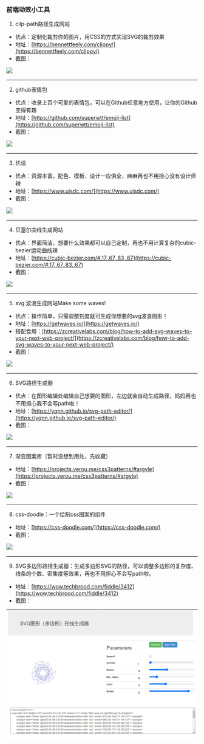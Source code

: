 ### 前端动效小工具

1. cilp-path路径生成网站
+ 优点：定制化裁剪你的图片，用CSS的方式实现SVG的裁剪效果
+ 地址：[https://bennettfeely.com/clippy/](https://bennettfeely.com/clippy/)
+ 截图：

![](https://img.smohan.net/b155dd680aee0c4d7f96c67dd9d052bc.gif)

---

2. github表情包
+ 优点：收录上百个可爱的表情包，可以在Github任意地方使用，让你的Github变得有趣
+ 地址：[https://github.com/superwtt/emoji-list](https://github.com/superwtt/emoji-list)
+ 截图：

![](https://oscimg.oschina.net/oscnet/up-0c47ad5fb1f3ca9ebdcd19bb2f93b8ae198.png)

---

3. 优设
+ 优点：资源丰富，配色、模板、设计一应俱全，麻麻再也不用担心没有设计师辣
+ 地址：[https://www.uisdc.com/](https://www.uisdc.com/)
+ 截图：

![](https://oscimg.oschina.net/oscnet/up-a6e900eb68551c09752f2ed7ede99b15d4e.png)

---

4. 贝塞尔曲线生成网站
+ 优点：界面简洁，想要什么效果都可以自己定制，再也不用计算复杂的cubic-bezier运动曲线辣
+ 地址：[https://cubic-bezier.com/#.17,.67,.83,.67](https://cubic-bezier.com/#.17,.67,.83,.67)
+ 截图：

![](https://oscimg.oschina.net/oscnet/up-766e290552afaf601c9f43518f774f54092.png)

---

5. svg 波浪生成网站Make some waves!
+ 优点：操作简单，只需调整刻度就可生成你想要的svg波浪图形！
+ 地址：[https://getwaves.io/](https://getwaves.io/)
+ 搭配食用：[https://zcreativelabs.com/blog/how-to-add-svg-waves-to-your-next-web-project/](https://zcreativelabs.com/blog/how-to-add-svg-waves-to-your-next-web-project/)
+ 截图：

![](https://oscimg.oschina.net/oscnet/up-758286521374c082323803db30bdc2f08ad.png)

---

6. SVG路径生成器
+ 优点：在图形编辑处编辑自己想要的图形，左边就会自动生成路径，妈妈再也不用担心我不会写path啦！
+ 地址：[https://yqnn.github.io/svg-path-editor/](https://yqnn.github.io/svg-path-editor/)
+ 截图：

![](https://oscimg.oschina.net/oscnet/up-32291bd7145cc1ef5080890a3e674ee71b9.png)

---

7. 渐变图案库（暂时没想到用处，先收藏）
+ 地址：[https://projects.verou.me/css3patterns/#argyle](https://projects.verou.me/css3patterns/#argyle)
+ 截图：

![](https://oscimg.oschina.net/oscnet/up-a7119e7b69bc3b61639ddd9a212fd286534.png)

---

8. css-doodle：一个绘制css图案的组件
+ 地址：[https://css-doodle.com/](https://css-doodle.com/)
+ 截图：

![](https://oscimg.oschina.net/oscnet/up-34023cf23cf5918ce6277e3db1e04444be3.png)

---

9. SVG多边形路径生成器：生成多边形SVG的路径，可以调整多边形的复杂度、线条的个数、密集度等效果，再也不用担心不会写path啦。
+ 地址：[https://wow.techbrood.com/fiddle/3412](https://wow.techbrood.com/fiddle/3412)
+ 截图：

![](https://raw.githubusercontent.com/superwtt/MyFileRepository/main/image/SVG%E5%9B%BE%E5%BD%A2%E5%A4%9A%E8%BE%B9%E5%BD%A2%E5%9C%A8%E7%BA%BF%E7%94%9F%E6%88%90%E5%99%A8.png)